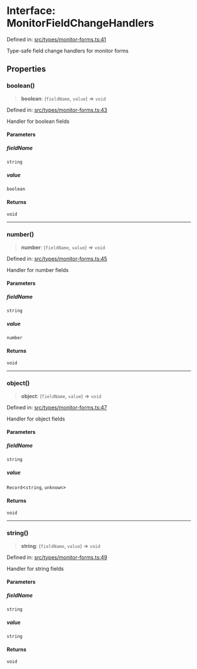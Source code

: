 # Interface: MonitorFieldChangeHandlers

Defined in: [src/types/monitor-forms.ts:41](https://github.com/Nick2bad4u/Uptime-Watcher/blob/3cce0c3b352c8390536ca3c7399ece50a05faf18/src/types/monitor-forms.ts#L41)

Type-safe field change handlers for monitor forms

## Properties

### boolean()

> **boolean**: (`fieldName`, `value`) => `void`

Defined in: [src/types/monitor-forms.ts:43](https://github.com/Nick2bad4u/Uptime-Watcher/blob/3cce0c3b352c8390536ca3c7399ece50a05faf18/src/types/monitor-forms.ts#L43)

Handler for boolean fields

#### Parameters

##### fieldName

`string`

##### value

`boolean`

#### Returns

`void`

***

### number()

> **number**: (`fieldName`, `value`) => `void`

Defined in: [src/types/monitor-forms.ts:45](https://github.com/Nick2bad4u/Uptime-Watcher/blob/3cce0c3b352c8390536ca3c7399ece50a05faf18/src/types/monitor-forms.ts#L45)

Handler for number fields

#### Parameters

##### fieldName

`string`

##### value

`number`

#### Returns

`void`

***

### object()

> **object**: (`fieldName`, `value`) => `void`

Defined in: [src/types/monitor-forms.ts:47](https://github.com/Nick2bad4u/Uptime-Watcher/blob/3cce0c3b352c8390536ca3c7399ece50a05faf18/src/types/monitor-forms.ts#L47)

Handler for object fields

#### Parameters

##### fieldName

`string`

##### value

`Record`\<`string`, `unknown`\>

#### Returns

`void`

***

### string()

> **string**: (`fieldName`, `value`) => `void`

Defined in: [src/types/monitor-forms.ts:49](https://github.com/Nick2bad4u/Uptime-Watcher/blob/3cce0c3b352c8390536ca3c7399ece50a05faf18/src/types/monitor-forms.ts#L49)

Handler for string fields

#### Parameters

##### fieldName

`string`

##### value

`string`

#### Returns

`void`

